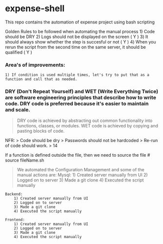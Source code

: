 # expense-shell
This repo contains the automation of expense project using bash scripting

Golden Rules to be followed when automating the manual process
    1) Code should be DRY 
    2) Logs should not be displayed on the screen ( Y )
    3) It should always show whether the step is succesful or not  ( Y )
    4) When you rerun the script from the second time on the same server, it should be qualified ( Y )

### Area's of improvements:
    1) If condition is used multiple times, let's try to put that as a function and call that as needed.

### DRY (Don't Repeat Yourself) and WET (Write Everything Twice) are software engineering principles that describe how to write code. DRY code is preferred because it's easier to maintain and scale. 
> DRY code is achieved by abstracting out common functionality into functions, classes, or modules. WET code is achieved by copying and pasting blocks of code. 

NFR:
    > Code should be dry
    > Passwords should not be hardcoded
    > Re-run of code should work.
    > 14

If a function is defined outside the file, then we need to source the file
    # source fileName.sh

> We automated the Configuration Management and some of the manual actions are:
    Mysql:
        1) Created server manually from UI 
        2) Logged on to server 
        3) Made a git clone 
        4) Executed the script manually

    Backend:
        1) Created server manually from UI 
        2) Logged on to server 
        3) Made a git clone 
        4) Executed the script manually

    Frontend:
        1) Created server manually from UI 
        2) Logged on to server 
        3) Made a git clone 
        4) Executed the script manually